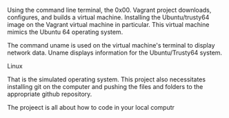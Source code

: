 Using the command line terminal, the 0x00. Vagrant project downloads, configures, and builds a virtual machine. Installing the Ubuntu/trusty64 image on the Vagrant virtual machine in particular. This virtual machine mimics the Ubuntu 64 operating system.

The command uname is used on the virtual machine's terminal to display network data. Uname displays information for the Ubuntu/Trusty64 system.

Linux 

That is the simulated operating system. This project also necessitates installing git on the computer and pushing the files and folders to the appropriate github repository.

The projeect is all about how to code in your local computr
